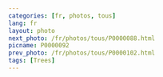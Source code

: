 ```yaml
---
categories: [fr, photos, tous]
lang: fr
layout: photo
next_photo: /fr/photos/tous/P0000088.html
picname: P0000092
prev_photo: /fr/photos/tous/P0000102.html
tags: [Trees]
---
```

